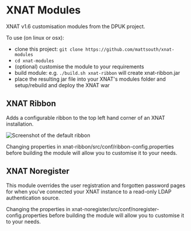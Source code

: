 # XNAT Modules

XNAT v1.6 customisation modules from the DPUK project.

To use (on linux or osx):
 - clone this project: ``git clone https://github.com/mattsouth/xnat-modules``
 - ``cd xnat-modules``
 - (optional) customise the module to your requirements
 - build module: e.g. ``./build.sh xnat-ribbon`` will create xnat-ribbon.jar
 - place the resulting jar file into your XNAT's modules folder and setup/rebuild and deploy the XNAT war

## XNAT Ribbon

Adds a configurable ribbon to the top left hand corner of an XNAT installation.

![Screenshot of the default ribbon](https://mattsouth.github.io/xnat-modules/screenshot0.png)

Changing properties in xnat-ribbon/src/conf/ribbon-config.properties before
building the module will allow you to customise it to your needs.

## XNAT Noregister

This module overrides the user registration and forgotten password pages for when
you've connected your XNAT instance to a read-only LDAP authentication source.

Changing the properties in xnat-noregister/src/conf/noregister-config.properties
before building the module will allow you to customise it to your needs.
